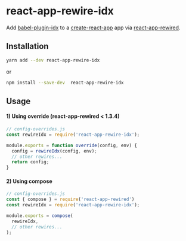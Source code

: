 # react-app-rewire-idx
Add [babel-plugin-idx](https://github.com/facebookincubator/idx) to a [create-react-app](https://github.com/facebookincubator/create-react-app) app via [react-app-rewired](https://github.com/timarney/react-app-rewired).

## Installation

```sh
yarn add --dev react-app-rewire-idx
```

or

```sh
npm install --save-dev  react-app-rewire-idx
```

## Usage

#### 1) Using override (react-app-rewired < 1.3.4)

```js
// config-overrides.js
const rewireIdx = require('react-app-rewire-idx');

module.exports = function override(config, env) {
  config = rewireIdx(config, env);
  // other rewires...
  return config;
}
```

#### 2) Using compose

```js
// config-overrides.js
const { compose } = require('react-app-rewired')
const rewireIdx = require('react-app-rewire-idx');

module.exports = compose(
  rewireIdx,
  // other rewires...
);
```
